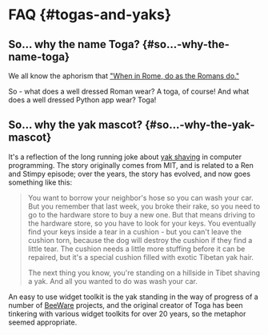 # FAQ {#togas-and-yaks}

## So... why the name Toga? {#so...-why-the-name-toga}

We all know the aphorism that ["When in Rome, do as the Romans
do."](https://en.wiktionary.org/wiki/when_in_Rome_do_as_the_Romans_do)

So - what does a well dressed Roman wear? A toga, of course! And what
does a well dressed Python app wear? Toga!

## So... why the yak mascot? {#so...-why-the-yak-mascot}

It's a reflection of the long running joke about [yak
shaving](https://en.wiktionary.org/wiki/yak_shaving) in computer
programming. The story originally comes from MIT, and is related to a
Ren and Stimpy episode; over the years, the story has evolved, and now
goes something like this:

> You want to borrow your neighbor's hose so you can wash your car. But
> you remember that last week, you broke their rake, so you need to go
> to the hardware store to buy a new one. But that means driving to the
> hardware store, so you have to look for your keys. You eventually find
> your keys inside a tear in a cushion - but you can't leave the cushion
> torn, because the dog will destroy the cushion if they find a little
> tear. The cushion needs a little more stuffing before it can be
> repaired, but it's a special cushion filled with exotic Tibetan yak
> hair.
>
> The next thing you know, you're standing on a hillside in Tibet
> shaving a yak. And all you wanted to do was wash your car.

An easy to use widget toolkit is the yak standing in the way of progress
of a number of [BeeWare](https://beeware.org/) projects, and the
original creator of Toga has been tinkering with various widget toolkits
for over 20 years, so the metaphor seemed appropriate.
